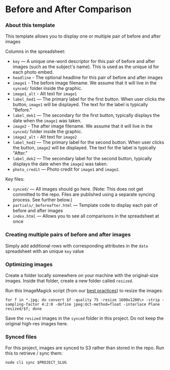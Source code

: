 Before and After Comparison
========================

### About this template

This template allows you to display one or multiple pair of before and after images

Columns in the spreadsheet:

* `key` — A unique one-word descriptor for this pair of before and after images (such as the subject's name). This is used as the unique id for each photo embed.
* `headline` - The optional headline for this pair of before and after images
* `image1` - The before image filename. We assume that it will live in the `synced/` folder inside the graphic.
* `image1_alt` - Alt text for `image1`
* `label_hed1` — The primary label for the first button. When user clicks the button, `image1` will be displayed. The text for the label is typically "Before."
* `label_dek1` — The secondary for the first button, typically displays the date when the `image1` was taken.
* `image2` - The after image filename. We assume that it will live in the `synced/` folder inside the graphic.
* `image2_alt` - Alt text for `image2`
* `label_hed2` — The primary label for the second button. When user clicks the button, `image2` will be displayed. The text for the label is typically "After."
* `label_dek2` — The secondary label for the second button, typically displays the date when the `image2` was taken.
* `photo_credit` — Photo credit for `image1` and `image2`.

Key files:

* `synced/` — All images should go here. (Note: This does not get committed to the repo. Files are published using a separate syncing process. See further below.)
* `partials/_beforeafter.html` — Template code to display each pair of before and after images
* `index.html` — Allows you to see all comparisons in the spreadsheet at once

### Creating multiple pairs of before and after images

Simply add additional rows with corresponding attributes in the `data` spreadsheet with an unique `key` value 

### Optimizing images

Create a folder locally somewhere on your machine with the original-size images. Inside that folder, create a new folder called `resized`.

Run this ImageMagick script (from our [best practices](https://github.com/nprapps/bestpractices/blob/master/assets.md)) to resize the images:

```
for f in *.jpg; do convert $f -quality 75 -resize 1600x1200\> -strip -sampling-factor 4:2:0 -define jpeg:dct-method=float -interlace Plane resized/$f; done
```

Save the `resized` images in the `synced` folder in this project. Do not keep the original high-res images here.

### Synced files

For this project, images are synced to S3 rather than stored in the repo. Run this to retrieve / sync them:

```
node cli sync $PROJECT_SLUG
```